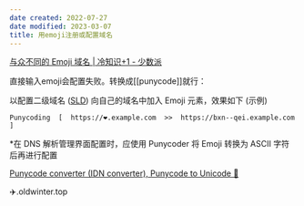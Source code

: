 ```yaml
---
date created: 2022-07-27
date modified: 2023-03-07
title: 用emoji注册或配置域名
---
```


[与众不同的 Emoji 域名 | 冷知识+1 - 少数派](https://sspai.com/post/40131)

直接输入emoji会配置失败。转换成[[punycode]]就行：

以配置二级域名 ([SLD](https://en.m.wikipedia.org/wiki/Second-level_domain)) 向自己的域名中加入 Emoji 元素，效果如下 (示例)

```
Punycoding  [  https://❤️.example.com  >>  https://bxn--qei.example.com  ]
```

*在 DNS 解析管理界面配置时，应使用 Punycoder 将 Emoji 转换为 ASCII 字符后再进行配置

[Punycode converter (IDN converter), Punycode to Unicode 🔧](https://www.punycoder.com/)

✈️.oldwinter.top
